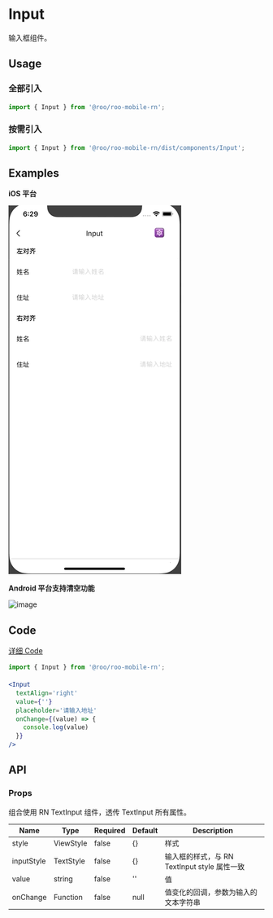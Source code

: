 # Input

输入框组件。

## Usage

### 全部引入
```js
import { Input } from '@roo/roo-mobile-rn';
```

### 按需引入
```js
import { Input } from '@roo/roo-mobile-rn/dist/components/Input';
```

## Examples

**iOS 平台**

![image](../images/Input/1.gif)

**Android 平台支持清空功能**

![image](../images/Input/2.gif)

## Code

[详细 Code](../../examples/Input/index.tsx)

```jsx
import { Input } from '@roo/roo-mobile-rn';

<Input
  textAlign='right'
  value={''}
  placeholder='请输入地址'
  onChange={(value) => {
    console.log(value)
  }}
/>

```

## API

### Props

组合使用 RN TextInput 组件，透传 TextInput 所有属性。

| Name | Type | Required | Default | Description |
| ---- | ---- | ---- | ---- | ---- |
| style | ViewStyle | false | {} | 样式 |
| inputStyle | TextStyle | false | {} | 输入框的样式，与 RN TextInput style 属性一致 |
| value | string | false | '' | 值 |
| onChange | Function | false | null | 值变化的回调，参数为输入的文本字符串 |

